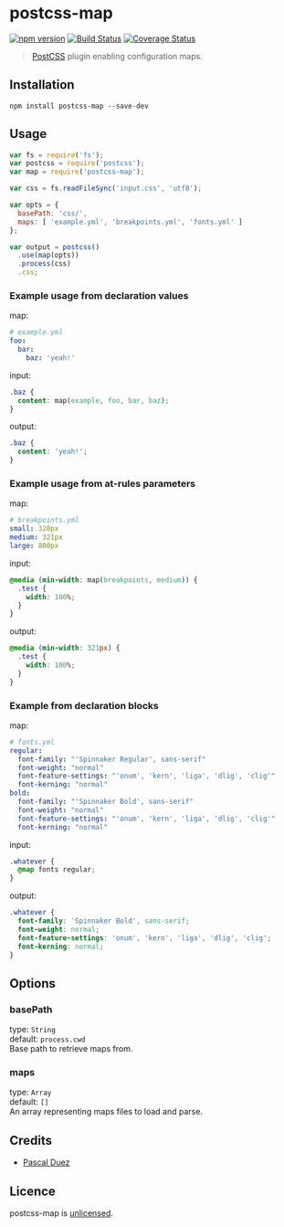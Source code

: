 # postcss-map

[![npm version][npm-image]][npm-url]
[![Build Status][travis-image]][travis-url]
[![Coverage Status][coveralls-image]][coveralls-url]


> [PostCSS] plugin enabling configuration maps.


## Installation

```
npm install postcss-map --save-dev
```


## Usage

```js
var fs = require('fs');
var postcss = require('postcss');
var map = require('postcss-map');

var css = fs.readFileSync('input.css', 'utf8');

var opts = {
  basePath: 'css/',
  maps: [ 'example.yml', 'breakpoints.yml', 'fonts.yml' ]
};

var output = postcss()
  .use(map(opts))
  .process(css)
  .css;
```

### Example usage from declaration values

map:
```yaml
# example.yml
foo:
  bar:
    baz: 'yeah!'
```

input:

```css
.baz {
  content: map(example, foo, bar, baz);
}
```

output:

```css
.baz {
  content: 'yeah!';
}
```

### Example usage from at-rules parameters

map:
```yaml
# breakpoints.yml
small: 320px
medium: 321px
large: 800px
```

input:

```css
@media (min-width: map(breakpoints, medium)) {
  .test {
    width: 100%;
  }
}
```

output:

```css
@media (min-width: 321px) {
  .test {
    width: 100%;
  }
}
```


### Example from declaration blocks

map:
```yaml
# fonts.yml
regular:
  font-family: "'Spinnaker Regular', sans-serif"
  font-weight: "normal"
  font-feature-settings: "'onum', 'kern', 'liga', 'dlig', 'clig'"
  font-kerning: "normal"
bold:
  font-family: "'Spinnaker Bold', sans-serif"
  font-weight: "normal"
  font-feature-settings: "'onum', 'kern', 'liga', 'dlig', 'clig'"
  font-kerning: "normal"
```

input:

```css
.whatever {
  @map fonts regular;
}
```

output:

```css
.whatever {
  font-family: 'Spinnaker Bold', sans-serif;
  font-weight: normal;
  font-feature-settings: 'onum', 'kern', 'liga', 'dlig', 'clig';
  font-kerning: normal;
}
```


## Options

### basePath
type: `String`  
default: `process.cwd`  
Base path to retrieve maps from.

### maps
type: `Array`  
default: `[]`  
An array representing maps files to load and parse.


## Credits

* [Pascal Duez](https://twitter.com/pascalduez)


## Licence

postcss-map is [unlicensed](http://unlicense.org/).



[PostCSS]: https://github.com/postcss/postcss

[npm-url]: https://www.npmjs.org/package/postcss-map
[npm-image]: http://img.shields.io/npm/v/postcss-map.svg?style=flat-square
[travis-url]: https://travis-ci.org/pascalduez/postcss-map?branch=master
[travis-image]: http://img.shields.io/travis/pascalduez/postcss-map.svg?style=flat-square
[coveralls-url]: https://coveralls.io/r/pascalduez/postcss-map
[coveralls-image]: https://img.shields.io/coveralls/pascalduez/postcss-map.svg?style=flat-square
[depstat-url]: https://david-dm.org/pascalduez/postcss-map
[depstat-image]: https://david-dm.org/pascalduez/postcss-map.svg?style=flat-square
[license-image]: http://img.shields.io/npm/l/postcss-map.svg?style=flat-square
[license-url]: UNLICENSE
